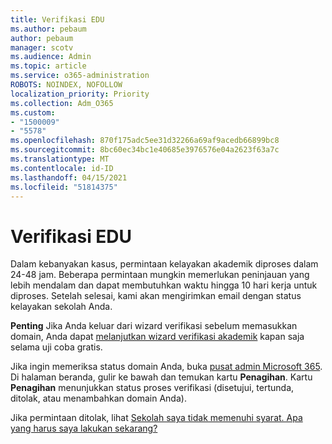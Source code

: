 ```yaml
---
title: Verifikasi EDU
ms.author: pebaum
author: pebaum
manager: scotv
ms.audience: Admin
ms.topic: article
ms.service: o365-administration
ROBOTS: NOINDEX, NOFOLLOW
localization_priority: Priority
ms.collection: Adm_O365
ms.custom:
- "1500009"
- "5578"
ms.openlocfilehash: 870f175adc5ee31d32266a69af9acedb66899bc8
ms.sourcegitcommit: 8bc60ec34bc1e40685e3976576e04a2623f63a7c
ms.translationtype: MT
ms.contentlocale: id-ID
ms.lasthandoff: 04/15/2021
ms.locfileid: "51814375"
---
```

# <a name="edu-verification"></a>Verifikasi EDU

Dalam kebanyakan kasus, permintaan kelayakan akademik diproses dalam 24-48 jam. Beberapa permintaan mungkin memerlukan peninjauan yang lebih mendalam dan dapat membutuhkan waktu hingga 10 hari kerja untuk diproses. Setelah selesai, kami akan mengirimkan email dengan status kelayakan sekolah Anda.

**Penting** Jika Anda keluar dari wizard verifikasi sebelum memasukkan domain, Anda dapat [melanjutkan wizard verifikasi akademik](https://go.microsoft.com/fwlink/p/?linkid=2135255) kapan saja selama uji coba gratis.

Jika ingin memeriksa status domain Anda, buka [pusat admin Microsoft 365](https://go.microsoft.com/fwlink/p/?linkid=2024339). Di halaman beranda, gulir ke bawah dan temukan kartu **Penagihan**. Kartu **Penagihan** menunjukkan status proses verifikasi (disetujui, tertunda, ditolak, atau menambahkan domain Anda).

Jika permintaan ditolak, lihat [Sekolah saya tidak memenuhi syarat. Apa yang harus saya lakukan sekarang?](https://docs.microsoft.com/microsoft-365/commerce/subscriptions/verify-academic-eligibility#my-school-isnt-eligible-what-do-i-do-now)